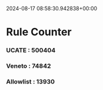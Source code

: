 2024-08-17 08:58:30.942838+00:00
# Rule Counter 
 ### UCATE : 500404

 ### Veneto : 74842

 ### Allowlist : 13930